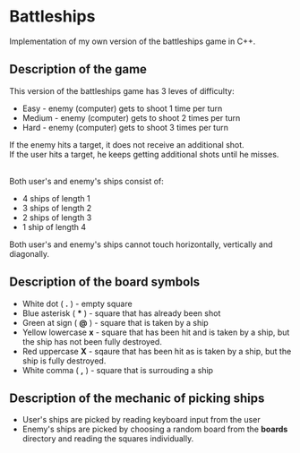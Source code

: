 # Battleships

Implementation of my own version of the battleships game in C++.

## Description of the game

This version of the battleships game has 3 leves of difficulty:

* Easy - enemy (computer) gets to shoot 1 time per turn
* Medium - enemy (computer) gets to shoot 2 times per turn
* Hard - enemy (computer) gets to shoot 3 times per turn

If the enemy hits a target, it does not receive an additional shot. <br/>
If the user hits a target, he keeps getting additional shots until he misses. <br/><br/>

Both user's and enemy's ships consist of:
* 4 ships of length 1
* 3 ships of length 2
* 2 ships of length 3
* 1 ship of length 4

Both user's and enemy's ships cannot touch horizontally, vertically and diagonally.

## Description of the board symbols

* White dot ( **.** ) - empty square 
* Blue asterisk ( <b>*</B> ) - square that has already been shot
* Green at sign ( **@** ) - square that is taken by a ship
* Yellow lowercase **x** - square that has been hit and is taken by a ship, but the ship has not been fully destroyed.
* Red uppercase **X** - sqaure that has been hit as is taken by a ship, but the ship is fully destroyed.
* White comma ( **,** ) - square that is surrouding a ship

## Description of the mechanic of picking ships

* User's ships are picked by reading keyboard input from the user
* Enemy's ships are picked by choosing a random board from the **boards** directory and reading the squares individually.


